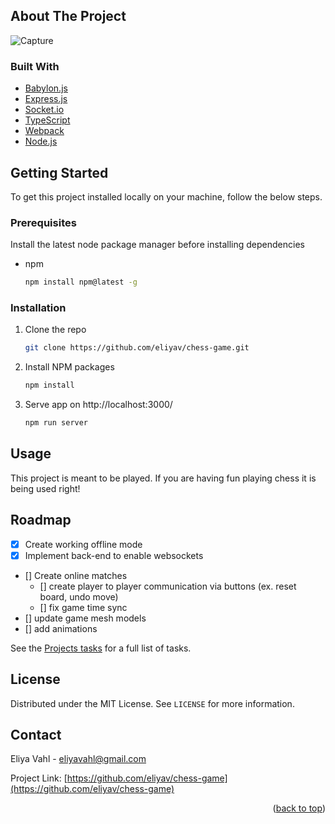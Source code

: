 <!-- ABOUT THE PROJECT -->

## About The Project

![Capture](https://user-images.githubusercontent.com/70218822/143668339-43ec93f4-490f-409f-80fe-117fc5365def.png)

### Built With

- [Babylon.js](https://www.babylonjs.com)
- [Express.js](https://expressjs.com)
- [Socket.io](https://socket.io)
- [TypeScript](https://www.typescriptlang.org)
- [Webpack](https://webpack.js.org/)
- [Node.js](https://nodejs.org/en)

<!-- GETTING STARTED -->

## Getting Started

To get this project installed locally on your machine, follow the below steps.

### Prerequisites

Install the latest node package manager before installing dependencies

- npm
  ```sh
  npm install npm@latest -g
  ```

### Installation

1. Clone the repo
   ```sh
   git clone https://github.com/eliyav/chess-game.git
   ```
2. Install NPM packages
   ```sh
   npm install
   ```
3. Serve app on http://localhost:3000/
   ```js
   npm run server
   ```

## Usage

This project is meant to be played. If you are having fun playing chess it is being used right!

## Roadmap

- [x] Create working offline mode
- [x] Implement back-end to enable websockets
- [] Create online matches
  - [] create player to player communication via buttons (ex. reset board, undo move)
  - [] fix game time sync
- [] update game mesh models
- [] add animations

See the [Projects tasks](https://github.com/eliyav/chess-game/projects/1) for a full list of tasks.

## License

Distributed under the MIT License. See `LICENSE` for more information.

## Contact

Eliya Vahl - eliyavahl@gmail.com

Project Link: [https://github.com/eliyav/chess-game](https://github.com/eliyav/chess-game)

<p align="right">(<a href="#top">back to top</a>)</p>
